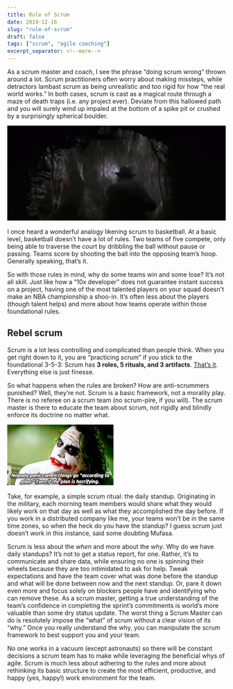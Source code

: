 ```yaml
---
title: Rule of Scrum
date: 2019-12-16
slug: "rule-of-scrum"
draft: false
tags: ["scrum", "agile coaching"]
excerpt_separator: <!--more-->
---
```


As a scrum master and coach, I see the phrase “doing scrum wrong” thrown around a lot. Scrum practitioners often worry about making missteps, while detractors lambast scrum as being unrealistic and too rigid for how “the real world works.” In both cases, scrum is cast as a magical route through a maze of death traps (i.e. any project ever). Deviate from this hallowed path and you will surely wind up impaled at the bottom of a spike pit or crushed by a surprisingly spherical boulder.

![](/assets/images/boulder-creep.gif)

<!--more-->

I once heard a wonderful analogy likening scrum to basketball. At a basic level, basketball doesn’t have a lot of rules. Two teams of five compete, only being able to traverse the court by dribbling the ball without pause or passing. Teams score by shooting the ball into the opposing team’s hoop. Generally speaking, that’s it.

So with those rules in mind, why do some teams win and some lose? It’s not all skill. Just like how a “10x developer” does not guarantee instant success on a project, having one of the most talented players on your squad doesn't make an NBA championship a shoo-in. It’s often less about the players (though talent helps) and more about how teams operate within those foundational rules.

## Rebel scrum
Scrum is a lot less controlling and complicated than people think. When you get right down to it, you are “practicing scrum” if you stick to the foundational 3-5-3: Scrum has **3 roles, 5 rituals, and 3 artifacts**. [That’s it](https://www.scruminc.com/the-3-5-3-of-scrum/). Everything else is just finesse.

So what happens when the rules are broken? How are anti-scrummers punished? Well, they’re not. Scrum is a basic framework, not a morality play. There is no referee on a scrum team (no scrum-pire, if you will). The scrum master is there to educate the team about scrum, not rigidly and blindly enforce its doctrine no matter what.

![](/assets/images/joker-plan.gif)

Take, for example, a simple scrum ritual: the daily standup. Originating in the military, each morning team members would share what they would likely work on that day as well as what they accomplished the day before. If you work in a distributed company like me, your teams won’t be in the same time zones, so when the heck do you have the standup? I guess scrum just doesn’t work in this instance, said some doubting Mufasa.

Scrum is less about the *when* and more about the *why*. Why do we have daily standups? It’s not to get a status report, for one. Rather, it’s to communicate and share data, while ensuring no one is spinning their wheels because they are too intimidated to ask for help. Tweak expectations and have the team cover what was done before the standup and what will be done between now and the next standup. Or, pare it down even more and focus solely on blockers people have and identifying who can remove these. As a scrum master, getting a true understanding of the team’s confidence in completing the sprint’s commitments is world’s more valuable than some dry status update. The worst thing a Scrum Master can do is resolutely impose the “what” of scrum without a clear vision of its “why.” Once you really understand the why, you can manipulate the scrum framework to best support you and your team.

No one works in a vacuum (except astronauts) so there will be constant decisions a scrum team has to make while leveraging the beneficial whys of agile. Scrum is much less about adhering to the rules and more about rethinking its basic structure to create the most efficient, productive, and happy (yes, happy!) work environment for the team.
